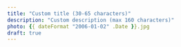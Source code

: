 ```yaml
---
title: "Custom title (30-65 characters)"
description: "Custom description (max 160 characters)"
photo: {{ dateFormat "2006-01-02" .Date }}.jpg
draft: true
---
```


